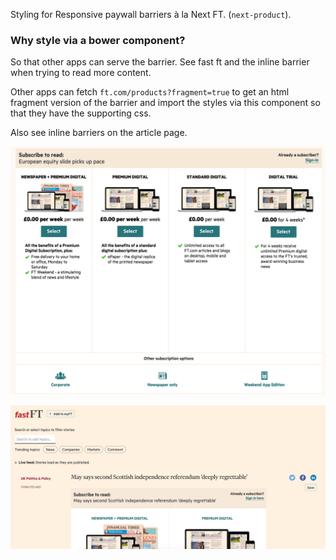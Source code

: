 Styling for Responsive paywall barriers à la Next FT. (`next-product`).

### Why style via a bower component?

So that other apps can serve the barrier. See fast ft and the inline barrier when trying to read more content.

Other apps can fetch `ft.com/products?fragment=true` to get an html fragment version of the barrier and import the styles via this component so that they have the supporting css.

Also see inline barriers on the article page.

![](demos/src/trial-barrier.png)

![](demos/src/fast-ft-barrier-inline.png)
